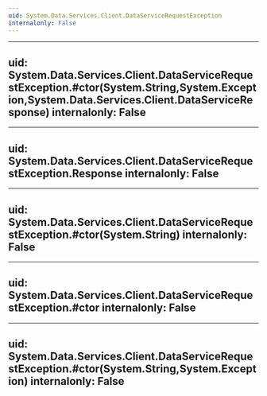 ```yaml
---
uid: System.Data.Services.Client.DataServiceRequestException
internalonly: False
---
```


---
uid: System.Data.Services.Client.DataServiceRequestException.#ctor(System.String,System.Exception,System.Data.Services.Client.DataServiceResponse)
internalonly: False
---

---
uid: System.Data.Services.Client.DataServiceRequestException.Response
internalonly: False
---

---
uid: System.Data.Services.Client.DataServiceRequestException.#ctor(System.String)
internalonly: False
---

---
uid: System.Data.Services.Client.DataServiceRequestException.#ctor
internalonly: False
---

---
uid: System.Data.Services.Client.DataServiceRequestException.#ctor(System.String,System.Exception)
internalonly: False
---
